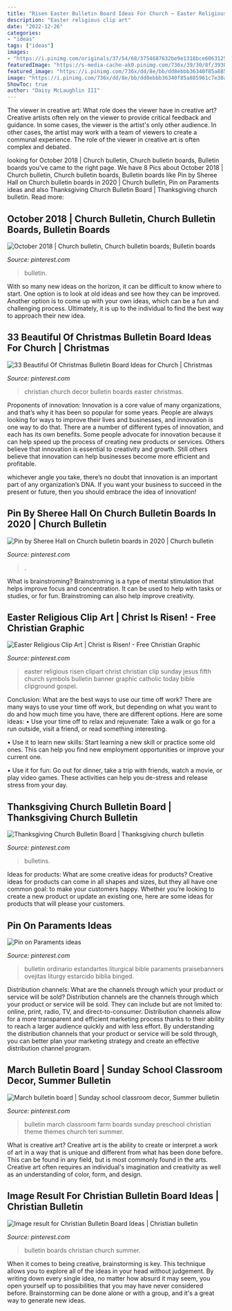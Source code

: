 ```yaml
---
title: "Risen Easter Bulletin Board Ideas For Church ~ Easter Religious Risen Clipart Christ Christian Clip Sunday Jesus Fifth Church Symbols Bulletin Banner Graphic Catholic Today Bible Clipground Gospel"
description: "Easter religious clip art"
date: "2022-12-26"
categories:
- "ideas"
tags: ["ideas"]
images:
- "https://i.pinimg.com/originals/37/54/68/3754687632be9e1318bce606312592cb.jpg"
featuredImage: "https://s-media-cache-ak0.pinimg.com/736x/39/30/8f/39308f643384936deddfa14613d4a1ac.jpg"
featured_image: "https://i.pinimg.com/736x/dd/8e/bb/dd8ebbb36340f85a885961c7e30a9f93.jpg"
image: "https://i.pinimg.com/736x/dd/8e/bb/dd8ebbb36340f85a885961c7e30a9f93.jpg"
ShowToc: true
author: "Daisy McLaughlin III"
---
```



The viewer in creative art: What role does the viewer have in creative art?
Creative artists often rely on the viewer to provide critical feedback and guidance. In some cases, the viewer is the artist's only other audience. In other cases, the artist may work with a team of viewers to create a communal experience. The role of the viewer in creative art is often complex and debated.

	

		
looking for October 2018 | Church bulletin, Church bulletin boards, Bulletin boards you've came to the right page. We have 8 Pics about October 2018 | Church bulletin, Church bulletin boards, Bulletin boards like Pin by Sheree Hall on Church bulletin boards in 2020 | Church bulletin, Pin on Paraments ideas and also Thanksgiving Church Bulletin Board | Thanksgiving church bulletin. Read more:
		
    
## October 2018 | Church Bulletin, Church Bulletin Boards, Bulletin Boards

<img loading=lazy src="https://i.pinimg.com/originals/54/f7/bb/54f7bb4a9d8edf6c2c739e6b4dd11654.jpg" onerror="this.onerror=null;this.src='https://tse2.mm.bing.net/th?id=OIP.4UZ2p6zYcG6ty6z6b0rwDAHaJ4&amp;pid=15.1';" alt="October 2018 | Church bulletin, Church bulletin boards, Bulletin boards">

_Source: pinterest.com_

>bulletin. 

	

With so many new ideas on the horizon, it can be difficult to know where to start. One option is to look at old ideas and see how they can be improved. Another option is to come up with your own ideas, which can be a fun and challenging process. Ultimately, it is up to the individual to find the best way to approach their new idea.

    
## 33 Beautiful Of Christmas Bulletin Board Ideas For Church | Christmas

<img loading=lazy src="https://i.pinimg.com/736x/dd/8e/bb/dd8ebbb36340f85a885961c7e30a9f93.jpg" onerror="this.onerror=null;this.src='https://tse1.mm.bing.net/th?id=OIP.dxy2FUfCRYIIc87_bXutegHaJ4&amp;pid=15.1';" alt="33 Beautiful Of Christmas Bulletin Board Ideas for Church | Christmas">

_Source: pinterest.com_

>christian church decor bulletin boards easter christmas. 

	

Proponents of innovation:
Innovation is a core value of many organizations, and that’s why it has been so popular for some years. People are always looking for ways to improve their lives and businesses, and innovation is one way to do that. There are a number of different types of innovation, and each has its own benefits.
Some people advocate for innovation because it can help speed up the process of creating new products or services. Others believe that innovation is essential to creativity and growth. Still others believe that innovation can help businesses become more efficient and profitable.

 whichever angle you take, there’s no doubt that innovation is an important part of any organization’s DNA. If you want your business to succeed in the present or future, then you should embrace the idea of innovation!

    
## Pin By Sheree Hall On Church Bulletin Boards In 2020 | Church Bulletin

<img loading=lazy src="https://i.pinimg.com/originals/37/54/68/3754687632be9e1318bce606312592cb.jpg" onerror="this.onerror=null;this.src='https://tse2.mm.bing.net/th?id=OIP.0OVfiUgosvzvORuebJxb7AHaJ4&amp;pid=15.1';" alt="Pin by Sheree Hall on Church bulletin boards in 2020 | Church bulletin">

_Source: pinterest.com_

>. 

	

What is brainstroming?
Brainstroming is a type of mental stimulation that helps improve focus and concentration. It can be used to help with tasks or studies, or for fun. Brainstroming can also help improve creativity.

    
## Easter Religious Clip Art | Christ Is Risen! - Free Christian Graphic

<img loading=lazy src="https://s-media-cache-ak0.pinimg.com/736x/39/30/8f/39308f643384936deddfa14613d4a1ac.jpg" onerror="this.onerror=null;this.src='https://tse1.mm.bing.net/th?id=OIP.3NmwI3fgZkH7bVtVRUjlqAHaFT&amp;pid=15.1';" alt="Easter Religious Clip Art | Christ is Risen! - Free Christian Graphic">

_Source: pinterest.com_

>easter religious risen clipart christ christian clip sunday jesus fifth church symbols bulletin banner graphic catholic today bible clipground gospel. 

	

Conclusion: What are the best ways to use our time off work?
There are many ways to use your time off work, but depending on what you want to do and how much time you have, there are different options. Here are some ideas: 
• Use your time off to relax and rejuvenate: Take a walk or go for a run outside, visit a friend, or read something interesting. 

• Use it to learn new skills: Start learning a new skill or practice some old ones. This can help you find new employment opportunities or improve your current one. 

• Use it for fun: Go out for dinner, take a trip with friends, watch a movie, or play video games. These activities can help you de-stress and release stress from your day.

    
## Thanksgiving Church Bulletin Board | Thanksgiving Church Bulletin

<img loading=lazy src="https://i.pinimg.com/736x/08/f8/21/08f821a51277081b1a25e7530a044074--church-bulletin-boards-church-bulletins.jpg" onerror="this.onerror=null;this.src='https://tse4.mm.bing.net/th?id=OIP.omUX8R88Oyv1YQ9R9HLz8wHaFj&amp;pid=15.1';" alt="Thanksgiving Church Bulletin Board | Thanksgiving church bulletin">

_Source: pinterest.com_

>bulletins. 

	

Ideas for products: What are some creative ideas for products?
Creative ideas for products can come in all shapes and sizes, but they all have one common goal: to make your customers happy. Whether you’re looking to create a new product or update an existing one, here are some ideas for products that will please your customers.

    
## Pin On Paraments Ideas

<img loading=lazy src="https://i.pinimg.com/originals/d3/7d/7d/d37d7d2e1869dd2217eb207b45be8ead.jpg" onerror="this.onerror=null;this.src='https://tse2.mm.bing.net/th?id=OIP.ovSNsZDNivgc10HCEBk4PgHaJ4&amp;pid=15.1';" alt="Pin on Paraments ideas">

_Source: pinterest.com_

>bulletin ordinario estandartes liturgical bible paraments praisebanners ovejitas liturgy estarcido biblia binged. 

	

Distribution channels: What are the channels through which your product or service will be sold?
Distribution channels are the channels through which your product or service will be sold. They can include but are not limited to: online, print, radio, TV, and direct-to-consumer. Distribution channels allow for a more transparent and efficient marketing process thanks to their ability to reach a larger audience quickly and with less effort. By understanding the distribution channels that your product or service will be sold through, you can better plan your marketing strategy and create an effective distribution channel program.

    
## March Bulletin Board | Sunday School Classroom Decor, Summer Bulletin

<img loading=lazy src="https://i.pinimg.com/originals/d1/77/e7/d177e7a85680a2849e3f39d1bf6be355.jpg" onerror="this.onerror=null;this.src='https://tse4.mm.bing.net/th?id=OIP.PK4vEzrcYhEpNdykNnqBCgHaFj&amp;pid=15.1';" alt="March bulletin board | Sunday school classroom decor, Summer bulletin">

_Source: pinterest.com_

>bulletin march classroom farm boards sunday preschool christian theme themes church teri summer. 

	

What is creative art?
Creative art is the ability to create or interpret a work of art in a way that is unique and different from what has been done before. This can be found in any field, but is most commonly found in the arts. Creative art often requires an individual's imagination and creativity as well as an understanding of color, form, and design.

    
## Image Result For Christian Bulletin Board Ideas | Christian Bulletin

<img loading=lazy src="https://i.pinimg.com/736x/aa/d8/72/aad8722c22bed85e49ab008cb38aeeda.jpg" onerror="this.onerror=null;this.src='https://tse3.mm.bing.net/th?id=OIP.-rOYYrlT30kbPSEm7QV5ZAHaJ3&amp;pid=15.1';" alt="Image result for Christian Bulletin Board Ideas | Christian bulletin">

_Source: pinterest.com_

>bulletin boards christian church summer. 

	

When it comes to being creative, brainstorming is key. This technique allows you to explore all of the ideas in your head without judgement. By writing down every single idea, no matter how absurd it may seem, you open yourself up to possibilities that you may have never considered before. Brainstorming can be done alone or with a group, and it's a great way to generate new ideas.

